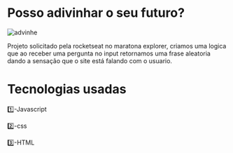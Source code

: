 # Posso adivinhar o seu futuro? 

![advinhe](https://user-images.githubusercontent.com/109110750/190826453-6310ce5d-c3de-4612-97a2-d40944fe43ad.png)


Projeto solicitado pela rocketseat no maratona explorer, criamos uma logica que ao receber uma pergunta no input retornamos
uma frase aleatoria dando a sensação que o site está falando com o usuario.

# Tecnologias usadas

:one:-Javascript

:two:-css

:three:-HTML

